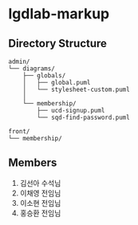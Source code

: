 # lgdlab-markup 

## Directory Structure

```
admin/
└── diagrams/
    ├── globals/
    │   ├── global.puml
    │   └── stylesheet-custom.puml
    │
    └── membership/
        ├── ucd-signup.puml
        └── sqd-find-password.puml
        
front/       
└── membership/
```
    


## Members

1. 김선아 수석님
2. 이채영 전임님
3. 이소현 전임님
4. 홍승환 전임님
